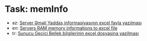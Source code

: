 # Task: memInfo


* az: [Server Əməli Yaddaş informasiyasının excel fayla yazılması](https://github.com/smehemmed/CENG200_STAJ1/blob/master/memInfo/lang/az.md)
* en: [Servers RAM memory informations to excel file](https://github.com/smehemmed/CENG200_STAJ1/blob/master/memInfo/lang/en.md)
* tr: [Sunucu Geçici Bellek bilgilerinin excel dosyasina yazilması](https://github.com/smehemmed/CENG200_STAJ1/blob/master/memInfo/lang/tr.md)
